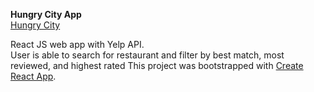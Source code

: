 **Hungry City App**  
[Hungry City](https://andchurchville.github.io/yelpApp/)

React JS web app with Yelp API.   
User is able to search for restaurant and filter by best match, most reviewed, and highest rated
This project was bootstrapped with [Create React App](https://github.com/facebook/create-react-app).

